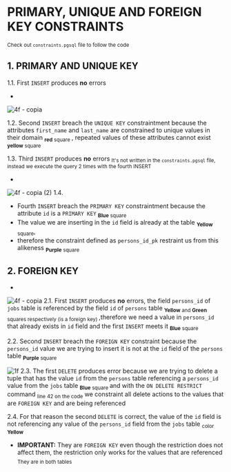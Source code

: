 # PRIMARY, UNIQUE AND FOREIGN KEY CONSTRAINTS
<sub> Check out `constraints.pgsql` file  to follow the code</sub>

## 1. PRIMARY AND UNIQUE KEY

1.1. First `INSERT` produces **no** errors

-

![4f - copia](https://github.com/RogerCL24/pgSQL/assets/90930371/312cd7e3-762e-444a-a4b2-82b6476fd0eb)

1.2. Second `INSERT` breach the `UNIQUE KEY` constraintment because the attributes `first_name` and `last_name` are constrained to unique values in their domain <sub> **red** square </sub> 
, repeated values of these attributes  cannot exist <sub> **yellow** square </sub>

1.3. Third `INSERT` produces **no** errors <sub> It's not written in the `constraints.pgsql` file, instead we execute the query 2 times with the fourth INSERT</sub>

 -       

![4f - copia (2)](https://github.com/RogerCL24/pgSQL/assets/90930371/2bb29798-12f9-4cec-9915-11d8d7782341)
1.4. 
- Fourth `INSERT` breach the `PRIMARY KEY` constraintment because the attribute `id` is a `PRIMARY KEY` <sub> **Blue** square</sub>
- The value we are inserting in the `id` field is already at the table <sub> **Yellow** square</sub>,
- therefore the constraint defined as `persons_id_pk` restraint us from this alikeness <sub> **Purple** square</sub>

## 2. FOREIGN KEY
-
![4f - copia](https://github.com/RogerCL24/pgSQL/assets/90930371/fbb93a02-638f-4fad-a4df-a8a18bb5e877)
2.1. First `INSERT` produces **no** errors, the field `persons_id` of `jobs` table is referenced by the field `id` of `persons` table <sub> **Yellow** and **Green** squares respectively (is a foreign key) </sub> ,therefore we need a value in `persons_id` that already exists in `id` field and the first `INSERT` meets it <sub>**Blue** square </sub>

2.2. Second `INSERT` breach the `FOREIGN KEY` constraint because the `persons_id` value we are trying to insert it is not at the `id` field of the `persons` table <sub>**Purple** square</sub> 

![1f](https://github.com/RogerCL24/pgSQL/assets/90930371/1b86fe50-a6d8-41ab-8c4e-c31d31a021f5)
2.3. The first `DELETE` produces error because we are trying to delete a tuple that has the value `id` from the `persons` table referencing a `persons_id` value from the `jobs` table <sub>**Blue** square </sub> and with the `ON DELETE RESTRICT` command <sub> line 42 on the code</sub> we constraint all delete actions to the values that are `FOREIGN KEY` and are being referenced

2.4. For that reason the second `DELETE` is correct, the value of the `id` field is not referencing any value of the `persons_id` field from the `jobs` table <sub> color **Yellow**</sub> 
- **IMPORTANT:** They are `FOREIGN KEY` even though the restriction does not affect them, the restriction only works for the values that are referenced <sub> They are in both tables</sub>
